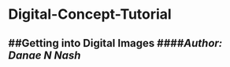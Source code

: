 # Digital-Concept-Tutorial

##Getting into Digital Images
####*Author: Danae N Nash*
-----------------------------
